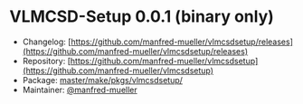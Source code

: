 # VLMCSD-Setup 0.0.1 (binary only)
 - Changelog: [https://github.com/manfred-mueller/vlmcsdsetup/releases](https://github.com/manfred-mueller/vlmcsdsetup/releases)
 - Repository: [https://github.com/manfred-mueller/vlmcsdsetup](https://github.com/manfred-mueller/vlmcsdsetup)
 - Package: [master/make/pkgs/vlmcsdsetup/](https://github.com/Freetz-NG/freetz-ng/tree/master/make/pkgs/vlmcsdsetup/)
 - Maintainer: [@manfred-mueller](https://github.com/manfred-mueller)

